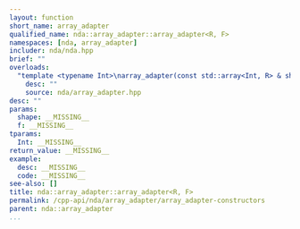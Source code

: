 ```yaml
---
layout: function
short_name: array_adapter
qualified_name: nda::array_adapter::array_adapter<R, F>
namespaces: [nda, array_adapter]
includer: nda/nda.hpp
brief: ""
overloads:
  "template <typename Int>\narray_adapter(const std::array<Int, R> & shape, F f)":
    desc: ""
    source: nda/array_adapter.hpp
desc: ""
params:
  shape: __MISSING__
  f: __MISSING__
tparams:
  Int: __MISSING__
return_value: __MISSING__
example:
  desc: __MISSING__
  code: __MISSING__
see-also: []
title: nda::array_adapter::array_adapter<R, F>
permalink: /cpp-api/nda/array_adapter/array_adapter-constructors
parent: nda::array_adapter
...
```



